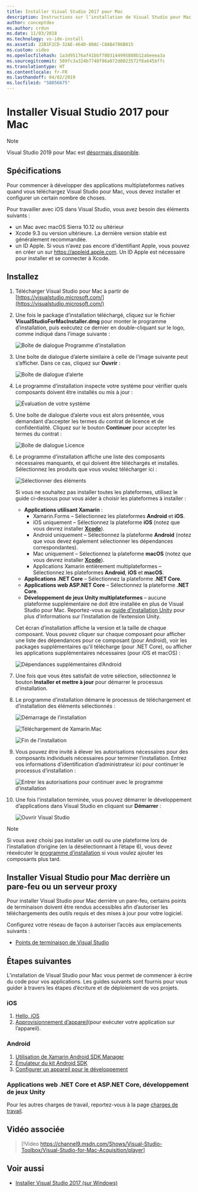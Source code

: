 ```yaml
---
title: Installer Visual Studio 2017 pour Mac
description: Instructions sur l’installation de Visual Studio pour Mac et des composants supplémentaires nécessaires pour le développement multiplateforme.
author: conceptdev
ms.author: crdun
ms.date: 11/03/2018
ms.technology: vs-ide-install
ms.assetid: 22B1F2CD-32AE-464D-80AC-C8AB4786B015
ms.custom: video
ms.openlocfilehash: 1a3d95176af41bbf7803144995888b12abeeea3a
ms.sourcegitcommit: 509fc3a324b7748f96a072d0023572f8a645bffc
ms.translationtype: HT
ms.contentlocale: fr-FR
ms.lasthandoff: 04/02/2019
ms.locfileid: "58856675"
---
```

# <a name="install-visual-studio-2017-for-mac"></a>Installer Visual Studio 2017 pour Mac

> [!NOTE]
> Visual Studio 2019 pour Mac est [désormais disponible](installation.md?view=vsmac-2019).

## <a name="requirements"></a>Spécifications

Pour commencer à développer des applications multiplateformes natives quand vous téléchargez Visual Studio pour Mac, vous devez installer et configurer un certain nombre de choses.

Pour travailler avec iOS dans Visual Studio, vous avez besoin des éléments suivants :

- un Mac avec macOS Sierra 10.12 ou ultérieur
- Xcode 9.3 ou version ultérieure. La dernière version stable est généralement recommandée.
- un ID Apple. Si vous n’avez pas encore d’identifiant Apple, vous pouvez en créer un sur https://appleid.apple.com. Un ID Apple est nécessaire pour installer et se connecter à Xcode.

## <a name="install"></a>Installez

1. Télécharger Visual Studio pour Mac à partir de [https://visualstudio.microsoft.com/](https://visualstudio.microsoft.com/)

2. Une fois le package d’installation téléchargé, cliquez sur le fichier **VisualStudioForMacInstaller.dmg** pour monter le programme d’installation, puis exécutez ce dernier en double-cliquant sur le logo, comme indiqué dans l’image suivante :

   ![Boîte de dialogue Programme d’installation](media/installer-image1.png)

3. Une boîte de dialogue d’alerte similaire à celle de l’image suivante peut s’afficher. Dans ce cas, cliquez sur **Ouvrir** :

   ![Boîte de dialogue d’alerte](media/installer-image2.png)

4. Le programme d’installation inspecte votre système pour vérifier quels composants doivent être installés ou mis à jour :

   ![Évaluation de votre système](media/installer-image3.png)

5. Une boîte de dialogue d’alerte vous est alors présentée, vous demandant d’accepter les termes du contrat de licence et de confidentialité. Cliquez sur le bouton **Continuer** pour accepter les termes du contrat :

   ![Boîte de dialogue Licence](media/installer-image4.png)

6. Le programme d’installation affiche une liste des composants nécessaires manquants, et qui doivent être téléchargés et installés. Sélectionnez les produits que vous voulez télécharger ici :

   ![Sélectionner des éléments](media/installer-image5.png)

   Si vous ne souhaitez pas installer toutes les plateformes, utilisez le guide ci-dessous pour vous aider à choisir les plateformes à installer :

   * **Applications utilisant Xamarin** :
      - Xamarin.Forms – Sélectionnez les plateformes **Android** et **iOS**.
      - iOS uniquement – Sélectionnez la plateforme **iOS** (notez que vous devrez installer [ **Xcode**](https://developer.apple.com/xcode/)).
      - Android uniquement – Sélectionnez la plateforme **Android** (notez que vous devez également sélectionner les dépendances correspondantes).
      - Mac uniquement – Sélectionnez la plateforme **macOS** (notez que vous devrez installer [ **Xcode**](https://developer.apple.com/xcode/)).
      - Applications Xamarin entièrement multiplateformes – Sélectionnez les plateformes **Android**, **iOS** et **macOS**.
   * **Applications .NET Core** – Sélectionnez la plateforme **.NET Core**.
   * **Applications web ASP.NET Core** – Sélectionnez la plateforme **.NET Core**.
   * **Développement de jeux Unity multiplateformes** – aucune plateforme supplémentaire ne doit être installée en plus de Visual Studio pour Mac. Reportez-vous au [guide d’installation Unity](/visualstudio/macm/setup-vsmac-tools-unity) pour plus d’informations sur l’installation de l’extension Unity.

   Cet écran d’installation affiche la version et la taille de chaque composant. Vous pouvez cliquer sur chaque composant pour afficher une liste des dépendances pour ce composant (pour Android), voir les packages supplémentaires qu’il télécharge (pour .NET Core), ou afficher les applications supplémentaires nécessaires (pour iOS et macOS) :

   ![Dépendances supplémentaires d’Android](media/installer-image6.png)

7. Une fois que vous êtes satisfait de votre sélection, sélectionnez le bouton **Installer et mettre à jour** pour démarrer le processus d’installation.

8. Le programme d’installation démarre le processus de téléchargement et d’installation des éléments sélectionnés :

   ![Démarrage de l’installation](media/installer-image7.png)

   ![Téléchargement de Xamarin.Mac](media/installer-image8.png)

   ![Fin de l’installation](media/installer-image9.png)

9. Vous pouvez être invité à élever les autorisations nécessaires pour des composants individuels nécessaires pour terminer l’installation. Entrez vos informations d’identification d’administrateur ici pour continuer le processus d’installation :

   ![Entrer les autorisations pour continuer avec le programme d’installation](media/installer-image10.png)

10. Une fois l’installation terminée, vous pouvez démarrer le développement d’applications dans Visual Studio en cliquant sur **Démarrer** :

    ![Ouvrir Visual Studio](media/installer-image11.png)

> [!NOTE]
> Si vous avez choisi pas installer un outil ou une plateforme lors de l’installation d’origine (en la désélectionnant à l’étape 6), vous devez réexécuter le [programme d’installation](https://visualstudio.microsoft.com/vs/) si vous voulez ajouter les composants plus tard.

## <a name="install-visual-studio-for-mac-behind-a-firewall-or-proxy-server"></a>Installer Visual Studio pour Mac derrière un pare-feu ou un serveur proxy

Pour installer Visual Studio pour Mac derrière un pare-feu, certains points de terminaison doivent être rendus accessibles afin d’autoriser les téléchargements des outils requis et des mises à jour pour votre logiciel.

Configurez votre réseau de façon à autoriser l’accès aux emplacements suivants :

- [Points de terminaison de Visual Studio](/visualstudio/install/install-visual-studio-behind-a-firewall-or-proxy-server)

## <a name="next-steps"></a>Étapes suivantes

L’installation de Visual Studio pour Mac vous permet de commencer à écrire du code pour vos applications. Les guides suivants sont fournis pour vous guider à travers les étapes d’écriture et de déploiement de vos projets.

### <a name="ios"></a>iOS

1. [Hello, iOS](https://developer.xamarin.com/guides/ios/getting_started/hello,_iOS/)
2. [Approvisionnement d’appareil](https://developer.xamarin.com/guides/ios/getting_started/installation/device_provisioning)(pour exécuter votre application sur l’appareil).

### <a name="android"></a>Android

1. [Utilisation de Xamarin Android SDK Manager](https://developer.xamarin.com/guides/android/getting_started/installation/android-sdk/?ide=xs)
2. [Émulateur du kit Android SDK](https://developer.xamarin.com/guides/android/getting_started/installation/android-emulator/)
4. [Configurer un appareil pour le développement](https://developer.xamarin.com/guides/android/getting_started/installation/set_up_device_for_development/)

### <a name="net-core-apps-aspnet-core-web-apps-unity-game-development"></a>Applications web .NET Core et ASP.NET Core, développement de jeux Unity

Pour les autres charges de travail, reportez-vous à la page [charges de travail](/visualstudio/mac/workloads).

## <a name="related-video"></a>Vidéo associée

> [!Video https://channel9.msdn.com/Shows/Visual-Studio-Toolbox/Visual-Studio-for-Mac-Acquisition/player]

## <a name="see-also"></a>Voir aussi

- [Installer Visual Studio 2017 (sur Windows)](/visualstudio/install/install-visual-studio)

